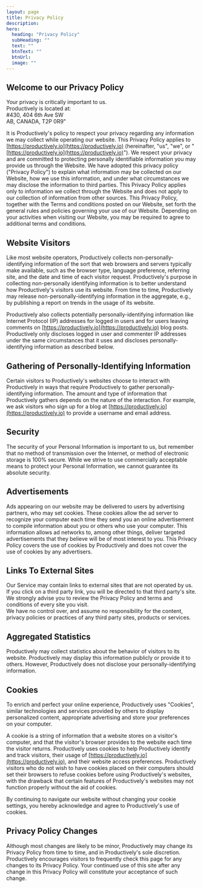 ```yaml
---
layout: page
title: Privacy Policy
description: 
hero:
  heading: "Privacy Policy"
  subHeading: ""
  text: ""
  btnText: ""
  btnUrl: 
  image: ""
---
```



## Welcome to our Privacy Policy
Your privacy is critically important to us.   
Productively is located at:   
#430, 404 6th Ave SW <br> AB, CANADA, T2P 0R9"


It is Productively's policy to respect your privacy regarding any information we may collect while operating our website. This Privacy Policy applies to [https://productively.io](https://productively.io) (hereinafter, "us", "we", or "[https://productively.io](https://productively.io)"). We respect your privacy and are committed to protecting personally identifiable information you may provide us through the Website. We have adopted this privacy policy ("Privacy Policy") to explain what information may be collected on our Website, how we use this information, and under what circumstances we may disclose the information to third parties. This Privacy Policy applies only to information we collect through the Website and does not apply to our collection of information from other sources. This Privacy Policy, together with the Terms and conditions posted on our Website, set forth the general rules and policies governing your use of our Website. Depending on your activities when visiting our Website, you may be required to agree to additional terms and conditions.

## Website Visitors

Like most website operators, Productively collects non-personally-identifying information of the sort that web browsers and servers typically make available, such as the browser type, language preference, referring site, and the date and time of each visitor request. Productively's purpose in collecting non-personally identifying information is to better understand how Productively's visitors use its website. From time to time, Productively may release non-personally-identifying information in the aggregate, e.g., by publishing a report on trends in the usage of its website.

Productively also collects potentially personally-identifying information like Internet Protocol (IP) addresses for logged in users and for users leaving comments on [https://productively.io](https://productively.io) blog posts. Productively only discloses logged in user and commenter IP addresses under the same circumstances that it uses and discloses personally-identifying information as described below.

## Gathering of Personally-Identifying Information

Certain visitors to Productively's websites choose to interact with Productively in ways that require Productively to gather personally-identifying information. The amount and type of information that Productively gathers depends on the nature of the interaction. For example, we ask visitors who sign up for a blog at [https://productively.io](https://productively.io) to provide a username and email address.

## Security

The security of your Personal Information is important to us, but remember that no method of transmission over the Internet, or method of electronic storage is 100% secure. While we strive to use commercially acceptable means to protect your Personal Information, we cannot guarantee its absolute security.

## Advertisements

Ads appearing on our website may be delivered to users by advertising partners, who may set cookies. These cookies allow the ad server to recognize your computer each time they send you an online advertisement to compile information about you or others who use your computer. This information allows ad networks to, among other things, deliver targeted advertisements that they believe will be of most interest to you. This Privacy Policy covers the use of cookies by Productively and does not cover the use of cookies by any advertisers.

## Links To External Sites
Our Service may contain links to external sites that are not operated by us. If you click on a third party link, you will be directed to that third party's site. We strongly advise you to review the Privacy Policy and terms and conditions of every site you visit.    
We have no control over, and assume no responsibility for the content, privacy policies or practices of any third party sites, products or services.

## Aggregated Statistics

Productively may collect statistics about the behavior of visitors to its website. Productively may display this information publicly or provide it to others. However, Productively does not disclose your personally-identifying information.

## Cookies

To enrich and perfect your online experience, Productively uses "Cookies", similar technologies and services provided by others to display personalized content, appropriate advertising and store your preferences on your computer.

A cookie is a string of information that a website stores on a visitor's computer, and that the visitor's browser provides to the website each time the visitor returns. Productively uses cookies to help Productively identify and track visitors, their usage of [https://productively.io](https://productively.io), and their website access preferences. Productively visitors who do not wish to have cookies placed on their computers should set their browsers to refuse cookies before using Productively's websites, with the drawback that certain features of Productively's websites may not function properly without the aid of cookies.

By continuing to navigate our website without changing your cookie settings, you hereby acknowledge and agree to Productively's use of cookies.

## Privacy Policy Changes


Although most changes are likely to be minor, Productively may change its Privacy Policy from time to time, and in Productively's sole discretion. Productively encourages visitors to frequently check this page for any changes to its Privacy Policy. Your continued use of this site after any change in this Privacy Policy will constitute your acceptance of such change.



